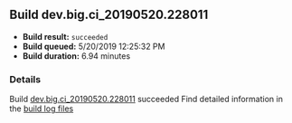 ## Build dev.big.ci_20190520.228011
- **Build result:** `succeeded`
- **Build queued:** 5/20/2019 12:25:32 PM
- **Build duration:** 6.94 minutes
### Details
Build [dev.big.ci_20190520.228011](https://winappstudio.visualstudio.com/web/build.aspx?pcguid=a4ef43be-68ce-4195-a619-079b4d9834c2&builduri=vstfs%3a%2f%2f%2fBuild%2fBuild%2f28011) succeeded
Find detailed information in the [build log files](https://uwpctdiags.blob.core.windows.net/buildlogs/dev.big.ci_20190520.228011_logs.zip)
